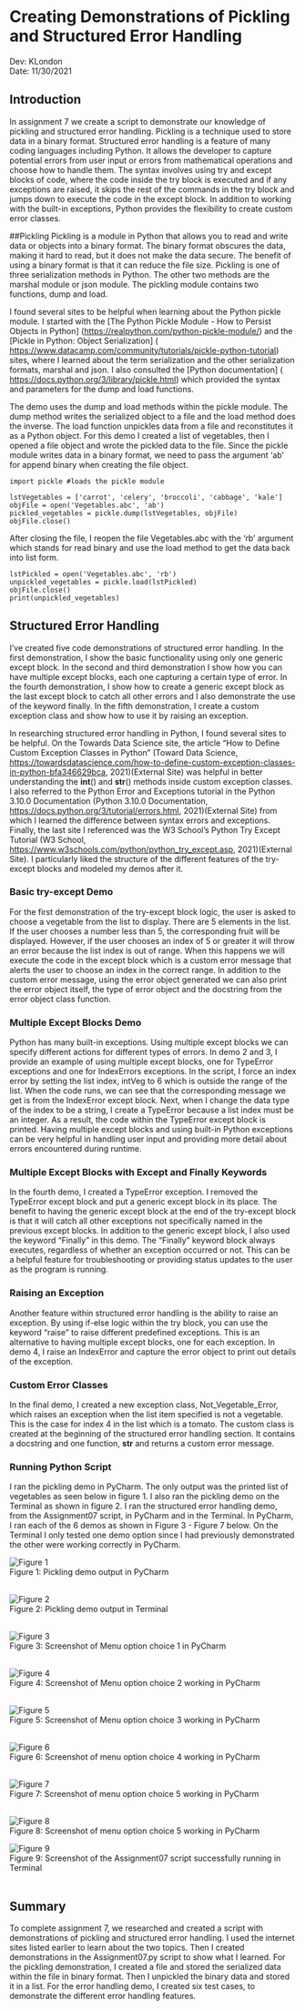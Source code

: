 # Creating Demonstrations of Pickling and Structured Error Handling 
Dev: KLondon
<br>
Date: 11/30/2021

## Introduction
In assignment 7 we create a script to demonstrate our knowledge of pickling and structured error handling.  Pickling is a technique used to store data in a binary format.  Structured error handling is a feature of many coding languages including Python.  It allows the developer to capture potential errors from user input or errors from mathematical operations and choose how to handle them. The syntax involves using try and except blocks of code, where the code inside the try block is executed and if any exceptions are raised, it skips the rest of the commands in the try block and jumps down to execute the code in the except block.  In addition to working with the built-in exceptions, Python provides the flexibility to create custom error classes. 

##Pickling
Pickling is a module in Python that allows you to read and write data or objects into a binary format.  The binary format obscures the data, making it hard to read, but it does not make the data secure.  The benefit of using a binary format is that it can reduce the file size.  Pickling is one of three serialization methods in Python.  The other two methods are the marshal module or json module.  The pickling module contains two functions, dump and load. 

I found several sites to be helpful when learning about the Python pickle module.  I started with the [The Python Pickle Module - How to Persist Objects in Python] (https://realpython.com/python-pickle-module/) and the [Pickle in Python: Object Serialization] ( https://www.datacamp.com/community/tutorials/pickle-python-tutorial) sites, where I learned about the term serialization and the other serialization formats, marshal and json.  I also consulted the [Python documentation] ( https://docs.python.org/3/library/pickle.html) which provided the syntax and parameters for the dump and load functions.

The demo uses the dump and load methods within the pickle module.  The dump method writes the serialized object to a file and the load method does the inverse.  The load function unpickles data from a file and reconstitutes it as a Python object.  For this demo I created a list of vegetables, then I opened a file object and wrote the pickled data to the file.  Since the pickle module writes data in a binary format, we need to pass the argument ‘ab’ for append binary when creating the file object.  
```
import pickle #loads the pickle module

lstVegetables = ['carrot', 'celery', 'broccoli', 'cabbage', 'kale']
objFile = open('Vegetables.abc', 'ab')
pickled_vegetables = pickle.dump(lstVegetables, objFile)
objFile.close()
```
After closing the file, I reopen the file Vegetables.abc with the ‘rb’ argument which stands for read binary and use the load method to get the data back into list form.
```
lstPickled = open('Vegetables.abc', 'rb')
unpickled_vegetables = pickle.load(lstPickled)
objFile.close()
print(unpickled_vegetables)
```
## Structured Error Handling
I’ve created five code demonstrations of structured error handling.  In the first demonstration, I show the basic functionality using only one generic except block.  In the second and third demonstration I show how you can have multiple except blocks, each one capturing a certain type of error.  In the fourth demonstration, I show how to create a generic except block as the last except block to catch all other errors and I also demonstrate the use of the keyword finally.  In the fifth demonstration, I create a custom exception class and show how to use it by raising an exception.  

In researching structured error handling in Python, I found several sites to be helpful.  On the Towards Data Science site, the article “How to Define Custom Exception Classes in Python” (Toward Data Science, https://towardsdatascience.com/how-to-define-custom-exception-classes-in-python-bfa346629bca, 2021)(External Site) was helpful in better understanding the __int__() and __str__() methods inside custom exception classes.  I also referred to the Python Error and Exceptions tutorial in the Python 3.10.0 Documentation (Python 3.10.0 Documentation, https://docs.python.org/3/tutorial/errors.html, 2021)(External Site) from which I learned the difference between syntax errors and exceptions.  Finally, the last site I referenced was the W3 School’s Python Try Except Tutorial (W3 School, https://www.w3schools.com/python/python_try_except.asp, 2021)(External Site).  I particularly liked the structure of the different features of the try-except blocks and modeled my demos after it.

### Basic try-except Demo
For the first demonstration of the try-except block logic, the user is asked to choose a vegetable from the list to display.  There are 5 elements in the list.  If the user chooses a number less than 5, the corresponding fruit will be displayed.  However, if the user chooses an index of 5 or greater it will throw an error because the list index is out of range.  When this happens we will execute the code in the except block which is a custom error message that alerts the user to choose an index in the correct range.  In addition to the custom error message, using the error object generated we can also print the error object itself, the type of error object and the docstring from the error object class function.

### Multiple Except Blocks Demo
Python has many built-in exceptions. Using multiple except blocks we can specify different actions for different types of errors.  In demo 2 and 3, I provide an example of using multiple except blocks, one for TypeError exceptions and one for IndexErrors exceptions.  In the script, I force an index error by setting the list index, intVeg to 6 which is outside the range of the list.  When the code runs, we can see that the corresponding message we get is from the IndexError except block.  Next, when I change the data type of the index to be a string, I create a TypeError because a list index must be an integer.  As a result, the code within the TypeError except block is printed.  Having multiple except blocks and using built-in Python exceptions can be very helpful in handling user input and providing more detail about errors encountered during runtime. 

### Multiple Except Blocks with Except and Finally Keywords
In the fourth demo, I created a TypeError exception.  I removed the TypeError except block and put a generic except block in its place. The benefit to having the generic except block at the end of the try-except block is that it will catch all other exceptions not specifically named in the previous except blocks.  In addition to the generic except block, I also used the keyword “Finally” in this demo. The “Finally” keyword block always executes, regardless of whether an exception occurred or not. This can be a helpful feature for troubleshooting or providing status updates to the user as the program is running.

### Raising an Exception
Another feature within structured error handling is the ability to raise an exception.  By using if-else logic within the try block, you can use the keyword “raise” to raise different predefined exceptions.  This is an alternative to having multiple except blocks, one for each exception. In demo 4, I raise an IndexError and capture the error object to print out details of the exception.

### Custom Error Classes
In the final demo, I created a new exception class, Not_Vegetable_Error, which raises an exception when the list item specified is not a vegetable. This is the case for index 4 in the list which is a tomato.  The custom class is created at the beginning of the structured error handling section.  It contains a docstring and one function, __str__ and returns a custom error message.
 
### Running Python Script
I ran the pickling demo in PyCharm.  The only output was the printed list of vegetables as seen below in figure 1.  I also ran the pickling demo on the Terminal as shown in figure 2.  I ran the structured error handling demo, from the Assignment07 script, in PyCharm and in the Terminal.  In PyCharm, I ran each of the 6 demos as shown in Figure 3 - Figure 7 below.  On the Terminal I only tested one demo option since I had previously demonstrated the other were working correctly in PyCharm.



![Figure 1](https://github.com/KatieLondon/IntroToProg-Python-Mod07/blob/main/docs/Screen%20Shot%202021-11-30%20at%201.29.25%20PM.png?raw=true) <br> Figure 1: Pickling demo output in PyCharm <br><br>

![Figure 2](https://github.com/KatieLondon/IntroToProg-Python-Mod07/blob/main/docs/Screen%20Shot%202021-11-30%20at%201.32.17%20PM.png?raw=true) <br> Figure 2: Pickling demo output in Terminal <br><br>

![Figure 3](https://github.com/KatieLondon/IntroToProg-Python-Mod07/blob/main/docs/Screen%20Shot%202021-11-28%20at%208.46.30%20PM.png?raw=true) <br> Figure 3: Screenshot of Menu option choice 1 in PyCharm <br><br>


![Figure 4](https://user-images.githubusercontent.com/94077672/144140150-70867c27-861d-4392-a365-1f553ec9844c.png) <br>
Figure 4: Screenshot of Menu option choice 2 working in PyCharm <br> <br>


![Figure 5](https://github.com/KatieLondon/IntroToProg-Python-Mod07/blob/main/docs/Screen%20Shot%202021-11-28%20at%208.49.41%20PM.png?raw=true) <br>  Figure 5: Screenshot of Menu option choice 3 working in PyCharm <br><br>

![Figure 6](https://github.com/KatieLondon/IntroToProg-Python-Mod07/blob/main/docs/Screen%20Shot%202021-11-28%20at%208.50.26%20PM.png?raw=true) <br> Figure 6: Screenshot of menu option choice 4 working in PyCharm <br> <br>

![Figure 7](https://github.com/KatieLondon/IntroToProg-Python-Mod07/blob/main/docs/Screen%20Shot%202021-11-28%20at%208.51.54%20PM.png?raw=true) <br> Figure 7: Screenshot of menu option choice 5 working in PyCharm <br> <br>

![Figure 8](https://github.com/KatieLondon/IntroToProg-Python-Mod07/blob/main/docs/Screen%20Shot%202021-11-28%20at%208.52.26%20PM.png?raw=true) <br> Figure 8: Screenshot of menu option choice 5 working in PyCharm

![Figure 9](https://github.com/KatieLondon/IntroToProg-Python-Mod07/blob/main/docs/Screen%20Shot%202021-11-28%20at%208.54.48%20PM.png?raw=true) <br> Figure 9: Screenshot of the Assignment07 script successfully running in Terminal <br><br>
## Summary
To complete assignment 7, we researched and created a script with demonstrations of pickling and structured error handling.  I used the internet sites listed earlier to learn about the two topics.  Then I created demonstrations in the Assignment07.py script to show what I learned.  For the pickling demonstration, I created a file and stored the serialized data within the file in binary format.  Then I unpickled the binary data and stored it in a list.  For the error handling demo, I created six test cases, to demonstrate the different error handling features.


